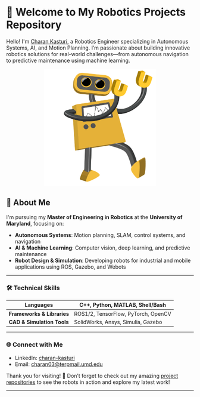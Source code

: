 # 🤖 Welcome to My Robotics Projects Repository

Hello! I'm [Charan Kasturi](https://www.linkedin.com/in/charan-kasturi-4003ba285/), a Robotics Engineer specializing in Autonomous Systems, AI, and Motion Planning. I’m passionate about building innovative robotics solutions for real-world challenges—from autonomous navigation to predictive maintenance using machine learning.

<div align="center">
  <img src="DanceBot.gif" alt="Dancing Robot Animation" width="300"/>
</div>

## 🚀 About Me

I'm pursuing my **Master of Engineering in Robotics** at the **University of Maryland**, focusing on:

- **Autonomous Systems**: Motion planning, SLAM, control systems, and navigation
- **AI & Machine Learning**: Computer vision, deep learning, and predictive maintenance
- **Robot Design & Simulation**: Developing robots for industrial and mobile applications using ROS, Gazebo, and Webots

---

### 🛠️ Technical Skills

| **Languages**               | C++, Python, MATLAB, Shell/Bash |
|-----------------------------|---------------------------------|
| **Frameworks & Libraries**  | ROS1/2, TensorFlow, PyTorch, OpenCV |
| **CAD & Simulation Tools**  | SolidWorks, Ansys, Simulia, Gazebo |

---

### 🌐 Connect with Me

- LinkedIn: [charan-kasturi](https://www.linkedin.com/in/charan-kasturi/)
- Email: [charan03@terpmail.umd.edu](mailto:charan03@terpmail.umd.edu)

Thank you for visiting! 🚀 
Don’t forget to check out my amazing [project repositories](https://github.com/Charan-Kasturi?tab=repositories) to see the robots in action and explore my latest work!


---


